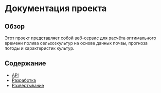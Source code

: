 # Документация проекта

## Обзор

Этот проект представляет собой веб-сервис для расчёта оптимального времени полива сельхозкультур на основе данных почвы, прогноза погоды и характеристик культур.

## Содержание

- [API](api.md)
- [Разработка](development.md)
- [Развёртывание](deployment.md)